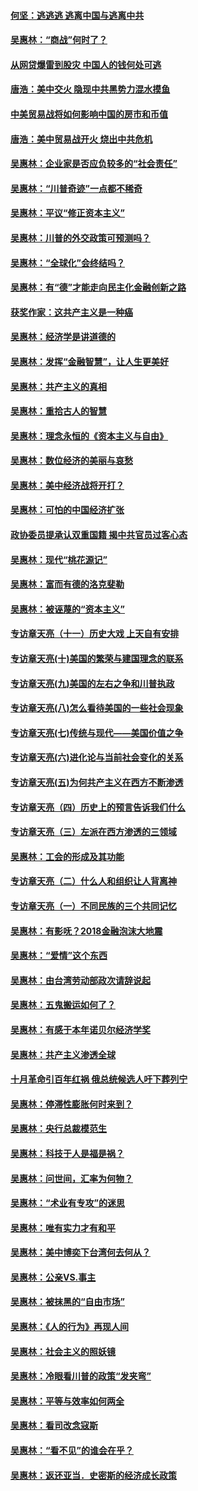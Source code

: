 #### [何坚：逃逃逃 逃离中国与逃离中共](../pages/nsc423/n10592891.md?t=10050932) 

#### [吴惠林：“商战”何时了？](../pages/nsc423/n10573558.md?t=10050932) 

#### [从网贷爆雷到股灾 中国人的钱何处可逃](../pages/nsc423/n10572800.md?t=10050932) 

#### [唐浩：美中交火 隐现中共黑势力混水摸鱼](../pages/nsc423/n10544040.md?t=10050932) 

#### [中美贸易战将如何影响中国的房市和币值](../pages/nsc423/n10543697.md?t=10050932) 

#### [唐浩：美中贸易战开火 烧出中共危机](../pages/nsc423/n10540126.md?t=10050932) 

#### [吴惠林：企业家是否应负较多的“社会责任”](../pages/nsc423/n10535022.md?t=10050932) 

#### [吴惠林：“川普奇迹”一点都不稀奇](../pages/nsc423/n10512808.md?t=10050932) 

#### [吴惠林：平议“修正资本主义”](../pages/nsc423/n10495724.md?t=10050932) 

#### [吴惠林：川普的外交政策可预测吗？](../pages/nsc423/n10462387.md?t=10050932) 

#### [吴惠林：“全球化”会终结吗？](../pages/nsc423/n10452838.md?t=10050932) 

#### [吴惠林：有“德”才能走向民主化金融创新之路](../pages/nsc423/n10432292.md?t=10050932) 

#### [获奖作家：这共产主义是一种癌](../pages/nsc423/n10431541.md?t=10050932) 

#### [吴惠林：经济学是讲道德的](../pages/nsc423/n10398014.md?t=10050932) 

#### [吴惠林：发挥“金融智慧”，让人生更美好](../pages/nsc423/n10375019.md?t=10050932) 

#### [吴惠林：共产主义的真相](../pages/nsc423/n10351394.md?t=10050932) 

#### [吴惠林：重拾古人的智慧](../pages/nsc423/n10337691.md?t=10050932) 

#### [吴惠林：理念永恒的《资本主义与自由》](../pages/nsc423/n10316274.md?t=10050932) 

#### [吴惠林：数位经济的美丽与哀愁](../pages/nsc423/n10292946.md?t=10050932) 

#### [吴惠林：美中经济战将开打？](../pages/nsc423/n10258825.md?t=10050932) 

#### [吴惠林：可怕的中国经济扩张](../pages/nsc423/n10219147.md?t=10050932) 

#### [政协委员提承认双重国籍 揭中共官员过客心态](../pages/nsc423/n10208809.md?t=10050932) 

#### [吴惠林：现代“桃花源记”](../pages/nsc423/n10185234.md?t=10050932) 

#### [吴惠林：富而有德的洛克斐勒](../pages/nsc423/n10142264.md?t=10050932) 

#### [吴惠林：被诬蔑的“资本主义”](../pages/nsc423/n10124816.md?t=10050932) 

#### [专访章天亮（十一）历史大戏 上天自有安排](../pages/nsc423/n10094905.md?t=10050932) 

#### [专访章天亮(十)美国的繁荣与建国理念的联系](../pages/nsc423/n10094899.md?t=10050932) 

#### [专访章天亮(九)美国的左右之争和川普执政](../pages/nsc423/n10094889.md?t=10050932) 

#### [专访章天亮(八)怎么看待美国的一些社会现象](../pages/nsc423/n10094857.md?t=10050932) 

#### [专访章天亮(七)传统与现代——美国价值之争](../pages/nsc423/n10093140.md?t=10050932) 

#### [专访章天亮(六)进化论与当前社会变化的关系](../pages/nsc423/n10092036.md?t=10050932) 

#### [专访章天亮(五)为何共产主义在西方不断渗透](../pages/nsc423/n10083620.md?t=10050932) 

#### [专访章天亮（四）历史上的预言告诉我们什么](../pages/nsc423/n10083606.md?t=10050932) 

#### [专访章天亮（三）左派在西方渗透的三领域](../pages/nsc423/n10081115.md?t=10050932) 

#### [吴惠林：工会的形成及其功能](../pages/nsc423/n10080633.md?t=10050932) 

#### [专访章天亮（二）什么人和组织让人背离神](../pages/nsc423/n10076637.md?t=10050932) 

#### [专访章天亮（一）不同民族的三个共同记忆](../pages/nsc423/n10074188.md?t=10050932) 

#### [吴惠林：有影呒？2018金融泡沫大地震](../pages/nsc423/n10040534.md?t=10050932) 

#### [吴惠林：“爱情”这个东西](../pages/nsc423/n10019423.md?t=10050932) 

#### [吴惠林：由台湾劳动部政次请辞说起](../pages/nsc423/n9979679.md?t=10050932) 

#### [吴惠林：五鬼搬运如何了？](../pages/nsc423/n9925338.md?t=10050932) 

#### [吴惠林：有感于本年诺贝尔经济学奖](../pages/nsc423/n9871883.md?t=10050932) 

#### [吴惠林：共产主义渗透全球](../pages/nsc423/n9812748.md?t=10050932) 

#### [十月革命引百年红祸 俄总统候选人吁下葬列宁](../pages/nsc423/n9810182.md?t=10050932) 

#### [吴惠林：停滞性膨胀何时来到？](../pages/nsc423/n9764136.md?t=10050932) 

#### [吴惠林：央行总裁模范生](../pages/nsc423/n9728134.md?t=10050932) 

#### [吴惠林：科技于人是福是祸？](../pages/nsc423/n9672982.md?t=10050932) 

#### [吴惠林：问世间，汇率为何物？](../pages/nsc423/n9621788.md?t=10050932) 

#### [吴惠林：“术业有专攻”的迷思](../pages/nsc423/n9580363.md?t=10050932) 

#### [吴惠林：唯有实力才有和平](../pages/nsc423/n9529599.md?t=10050932) 

#### [吴惠林：美中博奕下台湾何去何从？](../pages/nsc423/n9483598.md?t=10050932) 

#### [吴惠林：公亲VS.事主](../pages/nsc423/n9425637.md?t=10050932) 

#### [吴惠林：被抹黑的“自由市场”](../pages/nsc423/n9351545.md?t=10050932) 

#### [吴惠林：《人的行为》再现人间](../pages/nsc423/n9296339.md?t=10050932) 

#### [吴惠林：社会主义的照妖镜](../pages/nsc423/n9243460.md?t=10050932) 

#### [吴惠林：冷眼看川普的政策“发夹弯”](../pages/nsc423/n9120684.md?t=10050932) 

#### [吴惠林：平等与效率如何两全](../pages/nsc423/n9075430.md?t=10050932) 

#### [吴惠林：看司改念寇斯](../pages/nsc423/n9024915.md?t=10050932) 

#### [吴惠林：“看不见”的谁会在乎？](../pages/nsc423/n8977488.md?t=10050932) 

#### [吴惠林：返还亚当．史密斯的经济成长政策](../pages/nsc423/n8931896.md?t=10050932) 

